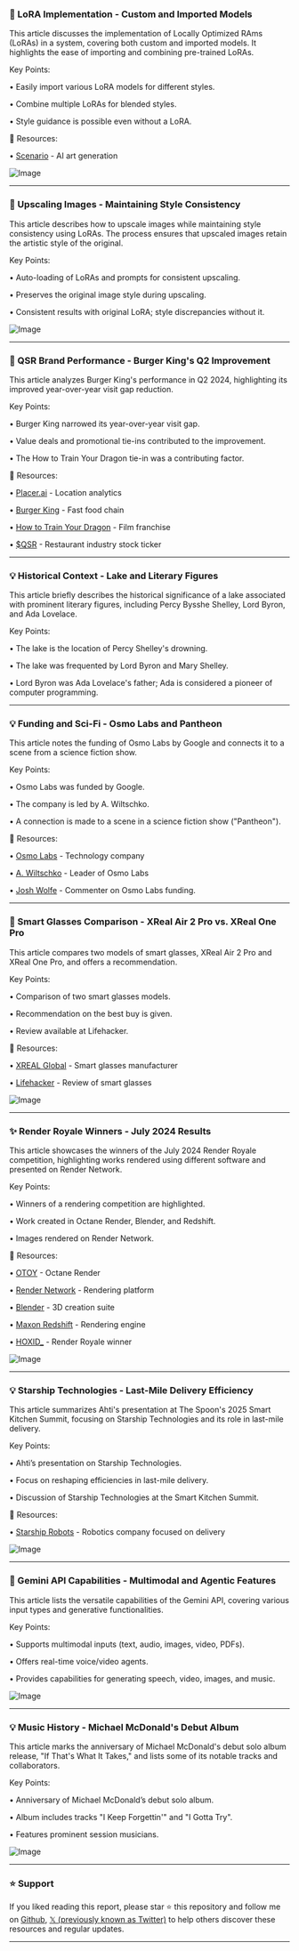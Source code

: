 ### 🤖 LoRA Implementation - Custom and Imported Models

This article discusses the implementation of Locally Optimized RAms (LoRAs) in a system, covering both custom and imported models.  It highlights the ease of importing and combining pre-trained LoRAs.

Key Points:

• Easily import various LoRA models for different styles.


• Combine multiple LoRAs for blended styles.


•  Style guidance is possible even without a LoRA.


🔗 Resources:

• [Scenario](https://x.com/Scenario_gg) -  AI art generation


![Image](https://pbs.twimg.com/ext_tw_video_thumb/1953501689396314112/pu/img/izGJdjeiy9SzdaiE.jpg)


---

### 🤖 Upscaling Images - Maintaining Style Consistency

This article describes how to upscale images while maintaining style consistency using LoRAs.  The process ensures that upscaled images retain the artistic style of the original.

Key Points:

• Auto-loading of LoRAs and prompts for consistent upscaling.


• Preserves the original image style during upscaling.


•  Consistent results with original LoRA; style discrepancies without it.


![Image](https://pbs.twimg.com/ext_tw_video_thumb/1953501689396314112/pu/img/izGJdjeiy9SzdaiE.jpg)

---

### 🚀 QSR Brand Performance - Burger King's Q2 Improvement

This article analyzes Burger King's performance in Q2 2024, highlighting its improved year-over-year visit gap reduction.

Key Points:

• Burger King narrowed its year-over-year visit gap.


• Value deals and promotional tie-ins contributed to the improvement.


•  The How to Train Your Dragon tie-in was a contributing factor.


🔗 Resources:

• [Placer.ai](https://x.com/Placer_ai) - Location analytics


• [Burger King](https://x.com/BurgerKing) - Fast food chain


• [How to Train Your Dragon](https://x.com/HTTYDragon) -  Film franchise


• [$QSR](https://x.com/search?q=%24QSR&src=cashtag_click) -  Restaurant industry stock ticker


---

### 💡 Historical Context - Lake and Literary Figures

This article briefly describes the historical significance of a lake associated with prominent literary figures, including Percy Bysshe Shelley, Lord Byron, and Ada Lovelace.

Key Points:

•  The lake is the location of Percy Shelley's drowning.


•  The lake was frequented by Lord Byron and Mary Shelley.


•  Lord Byron was Ada Lovelace's father; Ada is considered a pioneer of computer programming.



---

### 💡 Funding and Sci-Fi - Osmo Labs and Pantheon

This article notes the funding of Osmo Labs by Google and connects it to a scene from a science fiction show.

Key Points:

• Osmo Labs was funded by Google.


•  The company is led by  A. Wiltschko.


•  A connection is made to a scene in a science fiction show ("Pantheon").


🔗 Resources:

• [Osmo Labs](https://x.com/Osmo_Labs) - Technology company


• [A. Wiltschko](https://x.com/awiltschko) -  Leader of Osmo Labs


• [Josh Wolfe](https://x.com/wolfejosh) -  Commenter on Osmo Labs funding.


---

### 🚀 Smart Glasses Comparison - XReal Air 2 Pro vs. XReal One Pro

This article compares two models of smart glasses, XReal Air 2 Pro and XReal One Pro, and offers a recommendation.


Key Points:

• Comparison of two smart glasses models.


•  Recommendation on the best buy is given.


• Review available at Lifehacker.


🔗 Resources:

• [XREAL Global](https://x.com/XREAL_Global) -  Smart glasses manufacturer


• [Lifehacker](https://lifehacker.com/tech/which-is-better-xreal-air-2-pro-vs-xreal-one-pro-smart-glasses?taid=68912d92bd5f4200016753f3&utm_campaign=trueanthem&utm_medium=social&utm_source=twitter) - Review of smart glasses


![Image](https://pbs.twimg.com/media/GxijQGdWIAA8rK1?format=jpg&name=small)


---

### ✨ Render Royale Winners - July 2024 Results

This article showcases the winners of the July 2024 Render Royale competition, highlighting works rendered using different software and presented on Render Network.

Key Points:

• Winners of a rendering competition are highlighted.


• Work created in Octane Render, Blender, and Redshift.


• Images rendered on Render Network.


🔗 Resources:

• [OTOY](https://x.com/OTOY) -  Octane Render


• [Render Network](https://x.com/rendernetwork) -  Rendering platform


• [Blender](https://x.com/Blender) - 3D creation suite


• [Maxon Redshift](https://x.com/maxonredshift) -  Rendering engine


• [HOXID_](https://x.com/HOXID_) - Render Royale winner


![Image](https://pbs.twimg.com/media/GxhXwO0WQAAn-HK?format=jpg&name=small)


---

### 💡 Starship Technologies - Last-Mile Delivery Efficiency

This article summarizes Ahti's presentation at The Spoon's 2025 Smart Kitchen Summit, focusing on Starship Technologies and its role in last-mile delivery.


Key Points:

• Ahti’s presentation on Starship Technologies.


• Focus on reshaping efficiencies in last-mile delivery.


•  Discussion of Starship Technologies at the Smart Kitchen Summit.


🔗 Resources:


• [Starship Robots](https://x.com/StarshipRobots) - Robotics company focused on delivery


![Image](https://pbs.twimg.com/amplify_video_thumb/1952437748624699392/img/aWOPgkNuEXZJrXsF.jpg)


---

### 🤖 Gemini API Capabilities - Multimodal and Agentic Features

This article lists the versatile capabilities of the Gemini API, covering various input types and generative functionalities.

Key Points:

• Supports multimodal inputs (text, audio, images, video, PDFs).


• Offers real-time voice/video agents.


• Provides capabilities for generating speech, video, images, and music.


![Image](https://pbs.twimg.com/media/GxgFWMTXoAAEjJb?format=png&name=small)


---

### 💡 Music History - Michael McDonald's Debut Album

This article marks the anniversary of Michael McDonald's debut solo album release, "If That's What It Takes," and lists some of its notable tracks and collaborators.

Key Points:

•  Anniversary of Michael McDonald’s debut solo album.


• Album includes tracks "I Keep Forgettin'" and "I Gotta Try".


•  Features prominent session musicians.


![Image](https://pbs.twimg.com/media/GxdQwisWUAAlKCH?format=jpg&name=small)


---

### ⭐️ Support

If you liked reading this report, please star ⭐️ this repository and follow me on [Github](https://github.com/Drix10), [𝕏 (previously known as Twitter)](https://x.com/DRIX_10_) to help others discover these resources and regular updates.

---